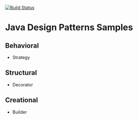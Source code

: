 [![Build Status](https://travis-ci.org/earth001/design-patterns-java.svg?branch=master)](https://travis-ci.org/earth001/design-patterns-java)

# Java Design Patterns Samples

## Behavioral

* Strategy 

## Structural

* Decorator

## Creational

* Builder
